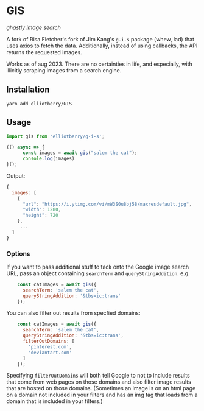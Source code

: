GIS
=====
*ghastly image search*

A fork of Risa Fletcher's fork of Jim Kang's `g-i-s` package (whew, lad) that uses axios to fetch the data. Additionally, instead of using callbacks, the API returns the requested images.

Works as of aug 2023. There are no certainties in life, and especially, with illicitly scraping images from a search engine.

Installation
------------

    yarn add elliotberry/GIS

Usage
-----

```javascript
import gis from 'elliotberry/g-i-s';

(() async => {
      const images = await gis("salem the cat");
      console.log(images)
}();
```

Output:

```javascript
{
  images: [
    {
      "url": "https://i.ytimg.com/vi/mW3S0u8bj58/maxresdefault.jpg",
      "width": 1280,
      "height": 720
    },
     ...
  ]
}
```

### Options
If you want to pass additional stuff to tack onto the Google image search URL, pass an object containing `searchTerm` and `queryStringAddition`. e.g.

```javascript
    const catImages = await gis({
      searchTerm: 'salem the cat',
      queryStringAddition: '&tbs=ic:trans'
    });
```

You can also filter out results from specfied domains:

```javascript
    const catImages = await gis({
      searchTerm: 'salem the cat',
      queryStringAddition: '&tbs=ic:trans',
      filterOutDomains: [
        'pinterest.com',
        'deviantart.com'
      ]
    });
```
Specifying `filterOutDomains` will both tell Google to not to include results that come from web pages on those domains and also filter image results that are hosted on those domains. (Sometimes an image is on an html page on a domain not included in your filters and has an img tag that loads from a domain that is included in your filters.)
